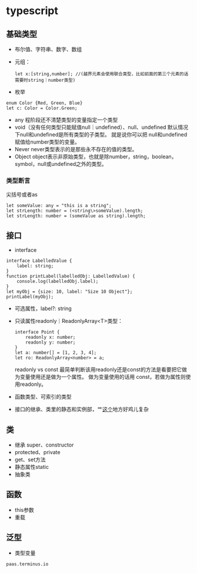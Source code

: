 # typescript

## 基础类型

* 布尔值、字符串、数字、数组
* 元组：

    ```-javascript
    let x:[string,number]; //(越界元素会使用联合类型，比如前面的第三个元素的话需要时string｜number类型)
    ```

* 枚举

```-javascript
enum Color {Red, Green, Blue}
let c: Color = Color.Green;
```

* any 程阶段还不清楚类型的变量指定一个类型
* void（没有任何类型只能赋值null｜undefined）、null、undefined
    默认情况下null和undefined是所有类型的子类型。 就是说你可以把 null和undefined赋值给number类型的变量。
* Never
    never类型表示的是那些永不存在的值的类型。
* Object
    object表示非原始类型，也就是除number，string，boolean，symbol，null或undefined之外的类型。

### 类型断言

尖括号或者as

```-javascript
let someValue: any = "this is a string";
let strLength: number = (<string\>someValue).length;
let strLength: number = (someValue as string).length;
```

## 接口

* interface

```-js
interface LabelledValue {
    label: string;
}
function printLabel(labelledObj: LabelledValue) {
    console.log(labelledObj.label);
}
let myObj = {size: 10, label: "Size 10 Object"};
printLabel(myObj);
```

* 可选属性，label?: string
* 只读属性readonly｜ReadonlyArray<T\>类型：

    ```-js
    interface Point {
        readonly x: number;
        readonly y: number;
    }
    let a: number[] = [1, 2, 3, 4];
    let ro: ReadonlyArray<number> = a;
    ```

  readonly vs const
        最简单判断该用readonly还是const的方法是看要把它做为变量使用还是做为一个属性。 做为变量使用的话用 const，若做为属性则使用readonly。
* 函数类型、可索引的类型
* 接口的继承、类里的静态和实例部，艹[这个](https://www.tslang.cn/docs/handbook/interfaces.html)地方好鸡儿复杂

## 类

* 继承
    super、constructor
* protected、private
* get、set方法
* 静态属性static
* 抽象类

## 函数

* this参数
* 重载

## 泛型

* 类型变量

```-JS
paas.terminus.io
```
